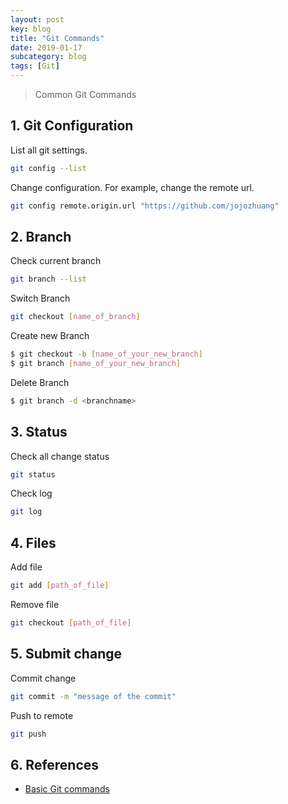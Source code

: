 ```yaml
---
layout: post
key: blog
title: "Git Commands"
date: 2019-01-17
subcategory: blog
tags: [Git]
---
```


> Common Git Commands

## 1. Git Configuration
List all git settings.
```sh
git config --list
```
Change configuration. For example, change the remote url.
```sh
git config remote.origin.url "https://github.com/jojozhuang"
```
## 2. Branch
Check current branch
```sh
git branch --list
```
Switch Branch
```sh
git checkout [name_of_branch]
```
Create new Branch
```sh
$ git checkout -b [name_of_your_new_branch]
$ git branch [name_of_your_new_branch]
```
Delete Branch
```sh
$ git branch -d <branchname>
```

## 3. Status
Check all change status
```sh
git status
```
Check log
```sh
git log
```

## 4. Files
Add file
```sh
git add [path_of_file]
```
Remove file
```sh
git checkout [path_of_file]
```

## 5. Submit change
Commit change
```sh
git commit -m "message of the commit"
```
Push to remote
```sh
git push
```

## 6. References
* [Basic Git commands](https://confluence.atlassian.com/bitbucketserver/basic-git-commands-776639767.html)
